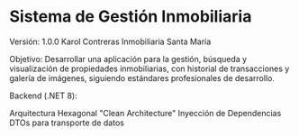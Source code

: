 # Sistema de Gestión Inmobiliaria
Versión: 1.0.0
Karol Contreras
Inmobiliaria Santa María

Objetivo: Desarrollar una aplicación para la gestión, búsqueda y visualización de propiedades inmobiliarias, con historial de transacciones y galería de imágenes, siguiendo estándares profesionales de desarrollo.

Backend (.NET 8):

Arquitectura Hexagonal "Clean Architecture"
Inyección de Dependencias
DTOs para transporte de datos